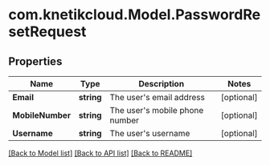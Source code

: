 # com.knetikcloud.Model.PasswordResetRequest
## Properties

Name | Type | Description | Notes
------------ | ------------- | ------------- | -------------
**Email** | **string** | The user&#39;s email address | [optional] 
**MobileNumber** | **string** | The user&#39;s mobile phone number | [optional] 
**Username** | **string** | The user&#39;s username | [optional] 

[[Back to Model list]](../README.md#documentation-for-models) [[Back to API list]](../README.md#documentation-for-api-endpoints) [[Back to README]](../README.md)

